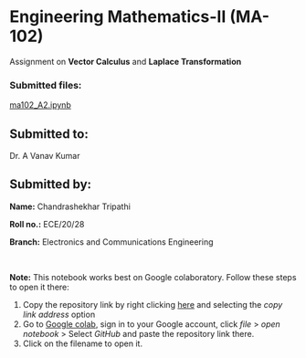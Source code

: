 # Engineering Mathematics-II (MA-102)

Assignment on **Vector Calculus** and **Laplace Transformation**

### Submitted files:
[ma102_A2.ipynb](ma102_A2.ipynb)

**Submitted to:**
---
Dr. A Vanav Kumar

**Submitted by:**
---
**Name:** Chandrashekhar Tripathi

**Roll no.:** ECE/20/28

**Branch:** Electronics and Communications Engineering

&nbsp;  

**Note:** This notebook works best on Google colaboratory. Follow these steps to open it there:

1. Copy the repository link by right clicking [here](https://www.github.com/tripathics/vector-calculus_assignment) and selecting the *copy link address* option
2. Go to [Google colab](https://research.google.com/colaboratory/), sign in to your Google account, click *file* > *open notebook* > Select *GitHub* and paste the repository link there.
3. Click on the filename to open it.